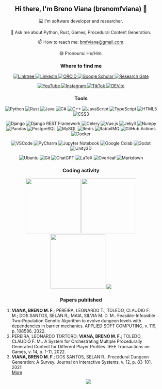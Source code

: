 <h2 align="center"> Hi there, I'm Breno Viana (brenomfviana) 👋 </h2>

<p align="center">
  💻 I'm software developer and researcher.
</p>
<!-- <p align="center">
  🔭 I’m currently working on ...
</p> -->
<!-- <p align="center">
  🌱 I’m currently learning ...
</p> -->
<!-- <p align="center">
  👯 I’m looking to collaborate on ...
</p> -->
<!-- <p align="center">
  🤔 I’m looking for help with ...
</p> -->
<p align="center">
  💬 Ask me about Python, Rust, Games, Procedural Content Generation.
</p>
<p align="center">
  📫 How to reach me: <a href="mailto:bmfviana@gmail.com" target="_blank">bmfviana@gmail.com</a>.
</p>
<p align="center">
  😄 Pronouns: He/Him.
</p>
<!-- <p align="center">
  ⚡ Fun fact: ...
</p> -->

<!-- My interests lay mainly in Web Development, Evolutionary Systems, Artificial Intelligence, and Procedural Content Generation for games. -->


<h3 align="center"> Where to find me </h3>

<p align="center">
<!--   <a href="" target="_blank">
    <img src="" >
  </a> -->
<!--   <a href="bmfviana@gmail.com" target="_blank">
    <img src="https://img.shields.io/badge/Gmail-D14836?style=for-the-badge&logo=gmail&logoColor=white" alt="e-mail" >
  </a> -->
  <a href="https://linktr.ee/brenomfviana" target="_blank">
    <img src="https://img.shields.io/badge/linktree-254f1a?style=for-the-badge&logo=linktree&logoColor=d2e823" alt="Linktree">
  </a>
  <a href="https://www.linkedin.com/in/brenomfviana" target="_blank">
    <img src="https://img.shields.io/badge/-LinkedIn-0c64c5?style=for-the-badge&logo=LinkedIn&logoColor=white" alt="LinkedIn" >
  </a>
  <!-- Research -->
  <a href="https://orcid.org/0000-0003-3441-508X" target="_blank">
    <img src="https://img.shields.io/badge/-Orcid-a6ce39?style=for-the-badge&logo=Orcid&logoColor=white" alt="ORCID" >
  </a>
  <a href="https://scholar.google.com.br/citations?user=VjiBzH8AAAAJ" target="_blank">
    <img src="https://img.shields.io/badge/Google_Scholar-4285F4?style=for-the-badge&logo=google-scholar&logoColor=white" alt="Google Scholar" >
  </a>
  <a href="https://www.researchgate.net/profile/Breno-Viana" target="_blank">
    <img src="https://img.shields.io/badge/Research_Gate-00CCBB.svg?&style=for-the-badge&logo=ResearchGate&logoColor=white" alt="Research Gate" >
  </a>
</p>
<p align="center">
  <!-- Social -->
<!--   <a href="https://twitter.com/brenomfviana" target="_blank">
    <img src="https://img.shields.io/badge/-Twitter-1DA1F2?style=for-the-badge&logo=Twitter&logoColor=white" alt="Twitter" >
  </a> -->
  <a href="https://www.youtube.com/@brenomfviana" target="_blank">
    <img src="https://img.shields.io/badge/YouTube-fe0002?style=for-the-badge&logo=youtube&logoColor=white" alt="YouTube" >
  </a>
  <a href="https://www.instagram.com/brenomfviana" target="_blank">
    <img src="https://img.shields.io/badge/Instagram-E4405F?style=for-the-badge&logo=instagram&logoColor=white" alt="Instagram" >
  </a>
  <a href="https://www.tiktok.com/@brenomfviana" target="_blank">
    <img src="https://img.shields.io/badge/TikTok-000000?style=for-the-badge&logo=tiktok&logoColor=whie" alt="TikTok" >
  </a>
<!--   <a href="https://www.twitch.tv/brenomfviana">
    <img src="https://img.shields.io/badge/Twitch-9146ff?style=for-the-badge&logo=twitch&logoColor=white" alt="Twitch" >
  </a> -->
  
  <!-- Blog -->
  <a href="https://dev.to/brenomfviana" target="_blank">
    <img src="https://img.shields.io/badge/dev.to-0A0A0A?style=for-the-badge&logo=devdotto&logoColor=white" alt="DEV.to" >
  </a>
<!--   <a href="https://brenomfviana.medium.com" target="_blank">
    <img src="https://img.shields.io/badge/Medium-12100E?style=for-the-badge&logo=medium&logoColor=white" alt="Medium" >
  </a> -->
<!--   <a href="" target="_blank">
    <img src="https://img.shields.io/badge/Notion-000000?style=for-the-badge&logo=notion&logoColor=white" alt="Notion" >
  </a> -->
  
  <!-- Dev -->
<!--   <a href="https://github.com/brenomfviana" target="_blank">
    <img src="https://img.shields.io/badge/GitHub-100000?style=for-the-badge&logo=github&logoColor=white" alt="GitHub" >
  </a>
  <a href="https://stackoverflow.com/users/13779034/breno-viana" target="_blank">
    <img src="https://img.shields.io/badge/Stack_Overflow-FE7A16?style=for-the-badge&logo=stack-overflow&logoColor=white" alt="StackOverflow" >
  </a>
  <a href="https://stackoverflow.com/users/13779034/breno-viana" target="_blank">
    <img src="https://img.shields.io/stackexchange/stackoverflow/r/13779034?color=orange&label=reputation&logo=stackoverflow&style=for-the-badge&cacheSeconds=86400" alt="StackOverflow">
  </a>
  <a href="" target="_blank">
    <img src="https://img.shields.io/badge/Kaggle-37bae8?style=for-the-badge&logo=Kaggle&logoColor=white" alt="Kaggle" >
  </a> -->
  
  <!-- Games: https://github.com/alexandresanlim/Badges4-README.md-Profile#-games- -->
<!--   <a href="https://brenomfviana.itch.io/" target="_blank">
    <img src="https://img.shields.io/badge/Itch.io-ff5c5a?style=for-the-badge&logo=itchdotio&logoColor=white" alt="Itch.io" >
  </a>
  <a href="https://steamcommunity.com/id/brenomfviana/" target="_blank">
    <img src="https://img.shields.io/badge/Steam-03174a?style=for-the-badge&logo=steam&logoColor=white" alt="Steam" >
  </a> -->
</p>


<h3 align="center"> Tools </h3>

<p align="center">
  <!--   <img src="" alt="" > -->
  <!-- Languages https://github.com/alexandresanlim/Badges4-README.md-Profile#-languages- -->
  <img src="https://img.shields.io/badge/Python-3670a0?style=for-the-badge&logo=python&logoColor=ffdd58" alt="Python" >
  <img src="https://img.shields.io/badge/Rust-ef6526?style=for-the-badge&logo=rust&logoColor=white" alt="Rust" >
  <img src="https://img.shields.io/badge/Java-f29011?style=for-the-badge&logo=openjdk" alt="Java" >
  <img src="https://img.shields.io/badge/C%23-05930c?style=for-the-badge&logo=c-sharp&logoColor=white" alt="C#" >
  <img src="https://img.shields.io/badge/C%2B%2B-00599C?style=for-the-badge&logo=c%2B%2B&logoColor=white" alt="C++" >
<!--   <img src="https://img.shields.io/badge/C-00599C?style=for-the-badge&logo=c&logoColor=white" alt="C" > -->
  <img src="https://img.shields.io/badge/JavaScript-323330?style=for-the-badge&logo=javascript&logoColor=F7DF1E" alt="JavaScript" >
  <img src="https://img.shields.io/badge/TypeScript-3178C6?style=for-the-badge&logo=TypeScript&logoColor=FFF" alt="TypeScript" >
  <img src="https://img.shields.io/badge/HTML5-e44d26?style=for-the-badge&logo=html5&logoColor=white" alt="HTML5" >
  <img src="https://img.shields.io/badge/CSS3-2062b1?style=for-the-badge&logo=css3&logoColor=white" alt="CSS3" >
<!--   <img src="https://img.shields.io/badge/Dart-00c5b5?style=for-the-badge&logo=dart&logoColor=white" alt="Dart" > -->
<!--   <img src="https://img.shields.io/badge/Kotlin-B125EA&style=for-the-badge&logo=kotlin&logoColor=white" alt="Kotlin" > -->
</p>
<p align="center">
  <!--   <img src="" alt="" > -->
  <!-- Backend -->
  <img src="https://img.shields.io/badge/Django-092E20?style=for-the-badge&logo=django&logoColor=green" alt="Django" >
  <img src="https://img.shields.io/badge/django%20rest-165366?style=for-the-badge&logo=django&logoColor=white" alt="Django REST Framework" >
<!--   <img src="https://img.shields.io/badge/fastapi-109989?style=for-the-badge&logo=FASTAPI&logoColor=white" alt="FastAPI" > -->
<!--   <img src="https://img.shields.io/badge/Flask-000000?style=for-the-badge&logo=flask&logoColor=white" alt="Flask" > -->
<!--   <img src="https://img.shields.io/badge/Spring-6DB33F?style=for-the-badge&logo=spring&logoColor=white" alt="Spring" > -->
<!--   <img src="https://img.shields.io/badge/Spring_Boot-F2F4F9?style=for-the-badge&logo=spring-boot" alt="Spring Boot" > -->
  <img src="https://img.shields.io/badge/Celery-6c8f12?style=for-the-badge&logo=celery&logoColor=ddf4a4" alt="Celery" >
<!--   <img src="https://img.shields.io/badge/JWT-000000?style=for-the-badge&logo=JSON%20web%20tokens&logoColor=white" alt="JWT" > -->
  <!-- Frontend -->
<!--   <img src="https://img.shields.io/badge/npm-CB3837?style=for-the-badge&logo=npm&logoColor=white" alt="NPM" > -->
  <img src="https://img.shields.io/badge/Vue.js-35495E?style=for-the-badge&logo=vuedotjs&logoColor=4FC08D" alt="Vue.js" >
  <img src="https://img.shields.io/badge/Jekyll-333333?style=for-the-badge&logo=Jekyll&logoColor=c20000" alt="Jekyll" >
<!--   <img src="https://img.shields.io/badge/Flutter-32b9f6?style=for-the-badge&logo=flutter&logoColor=white" alt="Flutter" > -->
  <!-- IA -->
  <img src="https://img.shields.io/badge/Numpy-777BB4?style=for-the-badge&logo=numpy&logoColor=white" alt="Numpy" >
  <img src="https://img.shields.io/badge/Pandas-0b0153?style=for-the-badge&logo=pandas&logoColor=white" alt="Pandas" >
  <!-- Databases -->
  <img src="https://img.shields.io/badge/PostgreSQL-316192?style=for-the-badge&logo=postgresql&logoColor=white" alt="PostgreSQL" >
  <img src="https://img.shields.io/badge/MySQL-00618a?style=for-the-badge&logo=mysql&logoColor=white" alt="MySQL" >
  <img src="https://img.shields.io/badge/redis-%23a61808.svg?&style=for-the-badge&logo=redis&logoColor=white" alt="Redis" >
  <img src="https://img.shields.io/badge/rabbitmq-%23FF6600.svg?&style=for-the-badge&logo=rabbitmq&logoColor=white" alt="RabbitMQ" >
<!--   <img src="https://img.shields.io/badge/MongoDB-4EA94B?style=for-the-badge&logo=mongodb&logoColor=white" alt="MongoDB" > -->
  <!-- Infra -->
<!--   <img src="https://img.shields.io/badge/Amazon_AWS-FF9900?style=for-the-badge&logo=amazonaws&logoColor=white" alt="AWS" > -->
<!--   <img src="https://img.shields.io/badge/Heroku-430098?style=for-the-badge&logo=heroku&logoColor=white" alt="Heroku" > -->
  <img src="https://img.shields.io/badge/GitHub_Actions-2088FF?style=for-the-badge&logo=github-actions&logoColor=white" alt="GitHub Actions" >
<!--   <img src="https://img.shields.io/badge/Terraform-7B42BC?style=for-the-badge&logo=terraform&logoColor=white" alt="Terraform" > -->
<!--   <img src="https://img.shields.io/badge/Ansible-000000?style=for-the-badge&logo=ansible&logoColor=white" alt="Ansible" > -->
  <img src="https://img.shields.io/badge/Docker-2CA5E0?style=for-the-badge&logo=docker&logoColor=white" alt="Docker" >
<!--   <img src="https://img.shields.io/badge/kubernetes-326ce5.svg?&style=for-the-badge&logo=kubernetes&logoColor=white" alt="Kubernetes" > -->
<!--   <img src="https://img.shields.io/badge/Nginx-009639?style=for-the-badge&logo=nginx&logoColor=white" alt="Nginx" > -->
  <!-- Tests -->
<!--   <img src="https://img.shields.io/badge/Selenium-43B02A?style=for-the-badge&logo=Selenium&logoColor=white" alt="Selenium" > -->
</p>
<p align="center">
  <!--   <img src="" alt="" > -->
  <!-- IDEs -->
  <img src="https://img.shields.io/badge/VSCode-0078D4?style=for-the-badge&logo=visual%20studio%20code&logoColor=white" alt="VSCode" >
  <img src="https://img.shields.io/badge/PyCharm-000000.svg?&style=for-the-badge&logo=PyCharm&logoColor=21d78a" alt="PyCharm" >
<!--   <img src="https://img.shields.io/badge/Android_Studio-3DDC84?style=for-the-badge&logo=android-studio&logoColor=white" alt="Android Studio" > -->
  <img src="https://img.shields.io/badge/Jupyter-F37626.svg?&style=for-the-badge&logo=Jupyter&logoColor=white" alt="Jupyter Notebook" >
  <img src="https://img.shields.io/badge/Colab-F9AB00?style=for-the-badge&logo=googlecolab&color=525252" alt="Google Colab" >
  <!-- GameDev -->
  <img src="https://img.shields.io/badge/Godot-478cbf?style=for-the-badge&logo=GodotEngine&logoColor=white" alt="Godot" >
  <img src="https://img.shields.io/badge/Unity-100000?style=for-the-badge&logo=unity&logoColor=white" alt="Unity3D" >
</p>
<p align="center">
  <!--   <img src="" alt="" > -->
  <!-- OSs -->
  <img src="https://img.shields.io/badge/Ubuntu-E95420?style=for-the-badge&logo=ubuntu&logoColor=white" alt="Ubuntu" >
  <!-- Others -->
  <img src="https://img.shields.io/badge/GIT-E44C30?style=for-the-badge&logo=git&logoColor=white" alt="Git" >
  <img src="https://img.shields.io/badge/ChatGPT-74aa9c?style=for-the-badge&logo=openai&logoColor=white" alt="ChatGPT" >
<!--   <img src="https://img.shields.io/badge/GNU%20Bash-4EAA25?style=for-the-badge&logo=GNU%20Bash&logoColor=white" alt="Bash" > -->
<!--   <img src="https://img.shields.io/badge/starship-DD0B78?style=for-the-badge&logo=starship&logoColor=white" alt="Starship" > -->
  <img src="https://img.shields.io/badge/LaTeX-47A141?style=for-the-badge&logo=LaTeX&logoColor=white" alt="LaTeX" >
  <img src="https://img.shields.io/badge/Overleaf-47A141?style=for-the-badge&logo=Overleaf&logoColor=white" alt="Overleaf" >
  <img src="https://img.shields.io/badge/Markdown-000000?style=for-the-badge&logo=markdown&logoColor=white" alt="Markdown" >
<!--   <img src="https://img.shields.io/badge/Obsidian-483699?style=for-the-badge&logo=Obsidian&logoColor=white" alt="Obsidian" > -->
<!--   <img src="https://img.shields.io/badge/GitBook-7B36ED?style=for-the-badge&logo=gitbook&logoColor=white" alt="GitBook" > -->
<!--   <img src="https://img.shields.io/badge/pypi-3775A9?style=for-the-badge&logo=pypi&logoColor=white" alt="PyPI" > -->
<!--   <img src="https://img.shields.io/badge/GitKraken-179287?style=for-the-badge&logo=GitKraken&logoColor=white" alt="GitKraken" > -->
</p>
<!-- More Badges: -->
<!--   https://github.com/alexandresanlim/Badges4-README.md-Profile -->
<!--   https://shields.io/ -->
<!--   https://github.com/alexandresanlim/Badges4-README.md-Profile?tab=readme-ov-file#-funding- -->


<h3 align="center"> Coding activity </h3>

<p align="center">
  <img height="180em" src="https://github-readme-stats.vercel.app/api?username=brenomfviana&theme=graywhite&include_all_commits=true&count_private=true&show_icons=true" >

  <img height="180em" src="https://github-readme-stats.vercel.app/api/top-langs/?username=brenomfviana&theme=graywhite&layout=compact&count_private=true&exclude_repo=sasinfra&hide=gdscript,jupyter%20notebook" >

  <img height="180em" src="https://github-readme-streak-stats.herokuapp.com/?user=brenomfviana&theme=white&ring=474b4f&hide_border=true&currStreakNum=24292e&fire=474b4f&currStreakLabel=3d3d3d" >
  
  <img src="https://github-profile-trophy.vercel.app/?username=brenomfviana&amp;column=7" style="max-width: 100%;">
</p>


<!-- <h3 align="center"> Currently working on </h3> -->
<!-- - Project -->
<!-- <p align="center">
  <img src="https://img.shields.io/badge/Freelancer-29B2FE?style=for-the-badge&logo=Freelancer&logoColor=white" >
</p> -->


<h3 align="center"> Papers published </h3>

<ol>
  <li>
    <strong>VIANA, BRENO M. F.</strong>; PEREIRA, LEONARDO T.; TOLEDO, CLAUDIO F. M.; DOS SANTOS, SELAN R.; MAIA, SILVIA M. D. M.. Feasible-Infeasible Two-Population Genetic Algorithm to evolve dungeon levels with dependencies in barrier mechanics. APPLIED SOFT COMPUTING, v. 119, p. 108586, 2022.
  </li>
  <li>
    PEREIRA, LEONARDO TORTORO; <strong>VIANA, BRENO M. F.</strong>; TOLEDO, CLAUDIO F. M.. A System for Orchestrating Multiple Procedurally Generated Content for Different Player Profiles. IEEE Transactions on Games, v. 14, p. 1-11, 2022.
  </li>
  <li>
    <strong>VIANA, BRENO M. F.</strong>; DOS SANTOS, SELAN R.. Procedural Dungeon Generation: A Survey. Journal on Interactive Systems, v. 12, p. 83-101, 2021.
  </li>
  <a href="http://lattes.cnpq.br/9947524968867338"> More </a>
<ol>


<!-- <h3 align="center"> Open source projects </h3> -->
<!-- - Project -->


<!-- <h3 align="center"> Interesting projects </h3> -->
<!-- - Project -->

<!-- ![Visitor Badge](https://visitor-badge.laobi.icu/badge?page_id=brenomfviana) -->
<p align="center">
  <img src="https://komarev.com/ghpvc/?username=brenomfviana&label=Profile%20views&color=3FC1C9&style=for-the-badge" >
</p>
